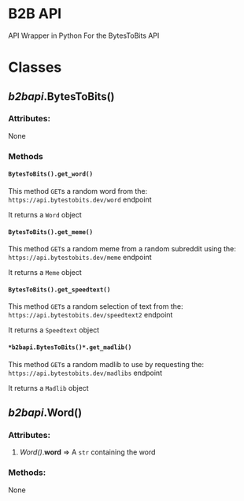 # B2B API

API Wrapper in Python For the BytesToBits API

# Classes

## *b2bapi*.BytesToBits()

### **Attributes**:

None

### __Methods__

#### `BytesToBits().get_word()`

This method `GET`s a random word from the:
`https://api.bytestobits.dev/word` endpoint

It returns a `Word` object

#### `BytesToBits().get_meme()`

This method `GET`s a random meme from a random subreddit using the:
`https://api.bytestobits.dev/meme` endpoint

It returns a `Meme` object

#### `BytesToBits().get_speedtext()`

This method `GET`s a random selection of text from the:
`https://api.bytestobits.dev/speedtext2` endpoint

It returns a `Speedtext` object

#### `*b2bapi.BytesToBits()*.get_madlib()`

This method `GET`s a random madlib to use by requesting the:
`https://api.bytestobits.dev/madlibs` endpoint

It returns a `Madlib` object

## *b2bapi*.Word()

### **Attributes**:
1. *Word()*.**word** => A `str` containing the word

### __Methods__:
None
